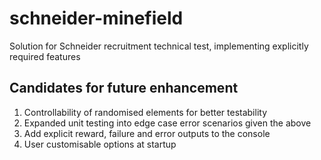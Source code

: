 # schneider-minefield
 Solution for Schneider recruitment technical test, implementing explicitly required features

## Candidates for future enhancement
1) Controllability of randomised elements for better testability
2) Expanded unit testing into edge case error scenarios given the above
3) Add explicit reward, failure and error outputs to the console
4) User customisable options at startup
